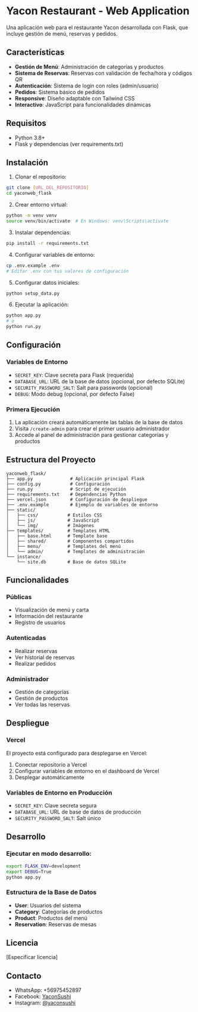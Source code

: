 # Yacon Restaurant - Web Application

Una aplicación web para el restaurante Yacon desarrollada con Flask, que incluye gestión de menú, reservas y pedidos.

## Características

- **Gestión de Menú**: Administración de categorías y productos
- **Sistema de Reservas**: Reservas con validación de fecha/hora y códigos QR
- **Autenticación**: Sistema de login con roles (admin/usuario)
- **Pedidos**: Sistema básico de pedidos
- **Responsive**: Diseño adaptable con Tailwind CSS
- **Interactivo**: JavaScript para funcionalidades dinámicas

## Requisitos

- Python 3.8+
- Flask y dependencias (ver requirements.txt)

## Instalación

1. Clonar el repositorio:
```bash
git clone [URL_DEL_REPOSITORIO]
cd yaconweb_flask
```

2. Crear entorno virtual:
```bash
python -m venv venv
source venv/bin/activate  # En Windows: venv\Scripts\activate
```

3. Instalar dependencias:
```bash
pip install -r requirements.txt
```

4. Configurar variables de entorno:
```bash
cp .env.example .env
# Editar .env con tus valores de configuración
```

5. Configurar datos iniciales:
```bash
python setup_data.py
```

6. Ejecutar la aplicación:
```bash
python app.py
# o
python run.py
```

## Configuración

### Variables de Entorno

- `SECRET_KEY`: Clave secreta para Flask (requerida)
- `DATABASE_URL`: URL de la base de datos (opcional, por defecto SQLite)
- `SECURITY_PASSWORD_SALT`: Salt para passwords (opcional)
- `DEBUG`: Modo debug (opcional, por defecto False)

### Primera Ejecución

1. La aplicación creará automáticamente las tablas de la base de datos
2. Visita `/create-admin` para crear el primer usuario administrador
3. Accede al panel de administración para gestionar categorías y productos

## Estructura del Proyecto

```
yaconweb_flask/
├── app.py              # Aplicación principal Flask
├── config.py           # Configuración
├── run.py              # Script de ejecución
├── requirements.txt    # Dependencias Python
├── vercel.json         # Configuración de despliegue
├── .env.example        # Ejemplo de variables de entorno
├── static/
│   ├── css/           # Estilos CSS
│   ├── js/            # JavaScript
│   └── img/           # Imágenes
├── templates/         # Templates HTML
│   ├── base.html      # Template base
│   ├── shared/        # Componentes compartidos
│   ├── menu/          # Templates del menú
│   └── admin/         # Templates de administración
└── instance/
    └── site.db        # Base de datos SQLite
```

## Funcionalidades

### Públicas
- Visualización de menú y carta
- Información del restaurante
- Registro de usuarios

### Autenticadas
- Realizar reservas
- Ver historial de reservas
- Realizar pedidos

### Administrador
- Gestión de categorías
- Gestión de productos
- Ver todas las reservas

## Despliegue

### Vercel
El proyecto está configurado para desplegarse en Vercel:

1. Conectar repositorio a Vercel
2. Configurar variables de entorno en el dashboard de Vercel
3. Desplegar automáticamente

### Variables de Entorno en Producción
- `SECRET_KEY`: Clave secreta segura
- `DATABASE_URL`: URL de base de datos de producción
- `SECURITY_PASSWORD_SALT`: Salt único

## Desarrollo

### Ejecutar en modo desarrollo:
```bash
export FLASK_ENV=development
export DEBUG=True
python app.py
```

### Estructura de la Base de Datos

- **User**: Usuarios del sistema
- **Category**: Categorías de productos
- **Product**: Productos del menú
- **Reservation**: Reservas de mesas

## Licencia

[Especificar licencia]

## Contacto

- WhatsApp: +56975452897
- Facebook: [YaconSushi](https://www.facebook.com/profile.php?id=61559189617150)
- Instagram: [@yaconsushi](https://www.instagram.com/yaconsushi/) 
